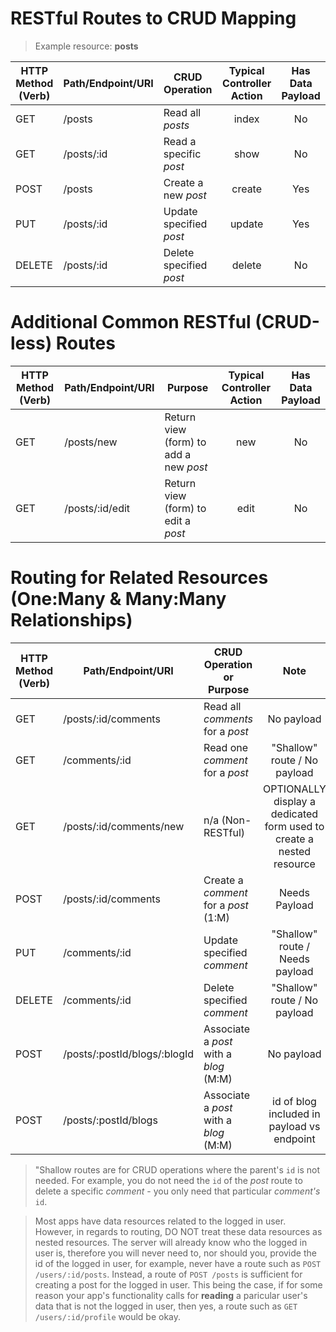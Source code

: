# RESTful Routes to CRUD Mapping

> Example resource: **posts**

HTTP Method<br>(Verb) | Path/Endpoint/URI  | CRUD Operation | Typical<br>Controller Action | Has Data<br>Payload
-----------|------------------|------------------|:---:|:---:
GET     | /posts          | Read all _posts_ | index | No
GET     | /posts/:id      | Read a specific _post_ | show | No
POST    | /posts          | Create a new _post_ | create | Yes
PUT     | /posts/:id      | Update specified _post_  | update | Yes
DELETE  | /posts/:id      | Delete specified _post_ | delete | No

# Additional Common RESTful (CRUD-less) Routes

HTTP Method<br>(Verb) | Path/Endpoint/URI  | Purpose | Typical<br>Controller Action |Has Data<br>Payload
-----------|------------------|------------------|:---:|:---:
GET     | /posts/new          | Return view (form) to add a new _post_ | new | No
GET     | /posts/:id/edit     | Return view (form) to edit a _post_ | edit | No

# Routing for Related Resources (One:Many & Many:Many Relationships)

HTTP Method<br>(Verb) | Path/Endpoint/URI  | CRUD Operation<br>or Purpose | Note
-----------|------------------|------------------|:---:
GET     | /posts/:id/comments | Read all _comments_ for a _post_ | No payload
GET     | /comments/:id | Read one _comment_ for a _post_ | "Shallow" route / No payload
GET     | /posts/:id/comments/new | n/a (Non-RESTful) | OPTIONALLY display a dedicated form used to create a nested resource
POST     | /posts/:id/comments | Create a _comment_ for a _post_ (1:M) | Needs Payload
PUT     | /comments/:id      | Update specified _comment_  | "Shallow" route / Needs payload
DELETE  | /comments/:id      | Delete specified _comment_ | "Shallow" route / No payload
POST     | /posts/:postId/blogs/:blogId | Associate a _post_ with a _blog_ (M:M) | No payload
POST     | /posts/:postId/blogs | Associate a _post_ with a _blog_ (M:M) | id of blog included in payload vs endpoint

> "Shallow routes are for CRUD operations where the parent's `id` is not needed.  For example,
you do not need the `id` of the _post_ route to delete a specific _comment_ - you only
need that particular _comment's_ `id`.

> Most apps have data resources related to the logged in user.  However, in regards to routing, DO NOT treat these data resources as nested resources.  The server will already know who the logged in user is, therefore you will never need to, nor should you, provide the id of the logged in user, for example, never have a route such as `POST /users/:id/posts`.  Instead, a route of `POST /posts` is sufficient for creating a post for the logged in user.  This being the case, if for some reason your app's functionality calls for **reading** a paricular user's data that is not the logged in user, then yes, a route such as `GET /users/:id/profile` would be okay.
